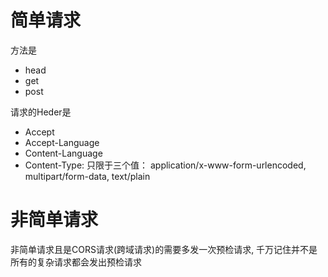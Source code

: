 # 简单请求

方法是
- head
- get
- post

请求的Heder是
- Accept
- Accept-Language
- Content-Language
- Content-Type: 只限于三个值： application/x-www-form-urlencoded, multipart/form-data, text/plain


# 非简单请求
非简单请求且是CORS请求(跨域请求)的需要多发一次预检请求, 千万记住并不是所有的复杂请求都会发出预检请求



